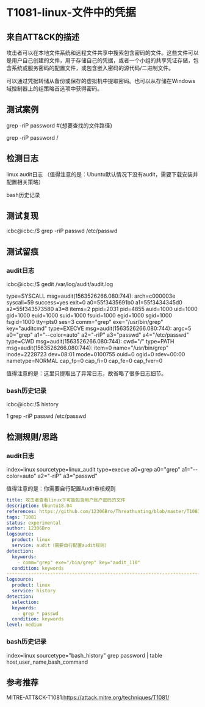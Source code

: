 # T1081-linux-文件中的凭据

## 来自ATT&CK的描述

攻击者可以在本地文件系统和远程文件共享中搜索包含密码的文件。这些文件可以是用户自己创建的文件，用于存储自己的凭据，或者一个小组的共享凭证存储，包含系统或服务密码的配置文件，或包含嵌入密码的源代码/二进制文件。

可以通过凭据转储从备份或保存的虚拟机中提取密码。也可以从存储在Windows域控制器上的组策略首选项中获得密码。

## 测试案例

grep -riP password #{想要查找的文件路径}

grep -riP password /

## 检测日志

linux audit日志 （值得注意的是：Ubuntu默认情况下没有audit，需要下载安装并配置相关策略）

bash历史记录

## 测试复现

icbc@icbc:/$ grep -riP passwd /etc/passwd

## 测试留痕

### audit日志

icbc@icbc:/$ gedit /var/log/audit/audit.log 

type=SYSCALL msg=audit(1563526266.080:744): arch=c000003e syscall=59 success=yes exit=0 a0=55f3435691b0 a1=55f3434345d0 a2=55f343573580 a3=8 items=2 ppid=2031 pid=4855 auid=1000 uid=1000 gid=1000 euid=1000 suid=1000 fsuid=1000 egid=1000 sgid=1000 fsgid=1000 tty=pts0 ses=3 comm="grep" exe="/usr/bin/grep" key="auditcmd"
type=EXECVE msg=audit(1563526266.080:744): argc=5 a0="grep" a1="--color=auto" a2="-riP" a3="passwd" a4="/etc/passwd"
type=CWD msg=audit(1563526266.080:744): cwd="/"
type=PATH msg=audit(1563526266.080:744): item=0 name="/usr/bin/grep" inode=2228723 dev=08:01 mode=0100755 ouid=0 ogid=0 rdev=00:00 nametype=NORMAL cap_fp=0 cap_fi=0 cap_fe=0 cap_fver=0

值得注意的是：这里只提取出了异常日志，故省略了很多日志细节。

### bash历史记录

icbc@icbc:/$ history

1  grep -riP passwd /etc/passwd

## 检测规则/思路

### audit日志

index=linux sourcetype=linux_audit type=execve a0=grep   a0="grep" a1="--color=auto" a2="-riP" a3="passwd"

值得注意的是：你需要自行配置Audit审核规则


```yml
title: 攻击者查看linux下可能包含用户账户密码的文件
description: Ubuntu18.04
references: https://github.com/12306Bro/Threathunting/blob/master/T1081-linux-文件中的凭证.md
tags: T1081
status: experimental
author: 12306Bro
logsource:
  product: linux
  service: audit（需要自行配置audit规则）
detection:
  keywords:
​    - comm="grep" exe="/bin/grep" key="audit_110"
  condition: keywords
-----------------------------------------------------------------------------------------
logsource:
  product: linux
  service: history
detection:
  selection:
  keywords: 
​    - grep * passwd
  condition: keywords
level: medium
```

### bash历史记录

index=linux sourcetype="bash_history" grep password | table host,user_name,bash_command

## 参考推荐

MITRE-ATT&CK-T1081:<https://attack.mitre.org/techniques/T1081/>
